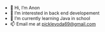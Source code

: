 - 👋 Hi, I’m Anon
- 👀 I’m interested in back end developement
- 🌱 I’m currently learning Java in school
- 📫 Email me at pickleyoda69@gmail.com
<!--- 💞️ I’m looking to collaborate on ...
---> 

<!---
pickleyoda/pickleyoda is a ✨ special ✨ repository because its `README.md` (this file) appears on your GitHub profile.
You can click the Preview link to take a look at your changes.
--->
